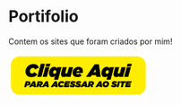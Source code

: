 # Portifolio
Contem os sites que foram criados por mim!

 <a href="http://21900884alunocotemig.atwebpages.com/" target="_blank"><img src=".\CliqueAqui.png" width="250px"></a>
